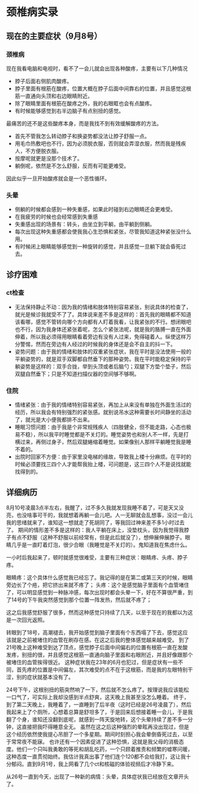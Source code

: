 # 颈椎病实录

## 现在的主要症状（9月8号）

### 颈椎病

现在我看电脑和电视时，看不了一会儿就会出现各种酸疼，主要有以下几种情况

- 脖子后面右侧肌肉酸疼。
- 脖子里面有根筋在酸疼，位置大概在脖子后面中间靠右的位置，并且感觉这根筋一直通向头顶和右边眼睛附近。
- 除了眼睛里面有根筋在酸疼之外，我的右眼眶也会有点酸疼。
- 有时候能够感觉到右半边脑子有点别扭的感觉。

最痛苦的还不是这些酸疼本身，而是我找不到有效缓解酸疼的方法。

- 首先不管我怎么转动脖子和换姿势都没法让脖子舒服一点。
- 用毛巾热敷吧也不行，因为必须脱衣服，否则就会弄湿衣服，然而我是残疾人，不方便脱衣服。
- 按摩呢就更是没那个技术了。
- 躺倒呢，依然是不怎么舒服，反而有可能更难受。

因此似乎一旦开始酸疼就会是一个恶性循环。

### 头晕

- 侧躺的时候都会感到一种失重感，如果此时碰到右边眼睛还会更难受。
- 在我疲劳的时候也会经常感到失重感
- 失重感出现的场景有：转头，由坐立到平躺，由平躺到侧躺。
- 每次出现这种失重感都会使我我心生恐惧和紧张，尽管我知道这种紧张没什么用。
- 有时候闭上眼睛能够感觉到一种旋转的感觉，并且感觉一旦躺下就会昏死过去。

## 诊疗困难

### ct检查

- 无法保持静止不动：因为我的情绪和肢体特别容易紧张，别说具体的检查了，就光是候诊我就受不了了。具体说来差不多是这样的：首先我的眼睛都不知道该看哪，感觉不管转向哪个方向都有人盯着我看，让我紧张的不行。想闭眼吧也不行，因为我身体还紧张着呢，怎么个紧张法呢，就是我的胳膊一直在外面伸着，所以我必须得用眼睛看着旁边有没有人过来，免得碰着人。纵使这样万分警惕，然而在旁边有人经过的时候我的身体还是会不自主的抖一下。
- 姿势问题：由于我的情绪和肢体的双重紧张症状，我在平时是没法使用一般的平躺姿势的，就是双手双脚都自然垂下的那种姿势。我在平时能稳定保持的平躺姿势是这样的：双手合拢，举到头顶或者后脑勺；双腿下方垫个垫子，然后双腿自然垂下；只是不知道扫描仪器的空间够不够啊。

### 住院

- 情绪紧张：由于我的情绪特别容易紧张，再加上从来没有单独在外面生活过的经历，所以我会有特别强烈的紧张感。就别说吊水这种需要长时间静坐的活动了，就光是大小便我都排不出来。
- 睡眠习惯问题：由于我是个非常规残疾人（四肢健全，但不能走路，心态也极易不稳），所以我平时睡觉都是不关灯的。睡觉姿势也和别人不一样，先是打横过来，再侧过身子，然后双腿蜷缩着睡觉。如果像别人那样平躺睡觉我是睡不着的。
- 出院时回家不方便：由于家里没电梯的缘故，导致我上楼十分麻烦。在平时的时候必须要找三四个人才能帮我抬上楼，可问题是，这三四个人不是说找就能找得到的。

## 详细病历

8月10号凌晨3点半左右，我醒了，过不多久我就发现我睡不着了，可是天又没亮，也没啥事可干的，我就想着再躺一会儿吧。人一无聊就会乱想事，没过一会儿我的思绪就来了，谁知这一想就走了死胡同了，等我回过神来差不多1小时过去了。
期间的情形差不多是这样的：我人平躺在床上，没垫枕头，因为我觉得我脖子有点不舒服（这种不舒服以前经常有，但是此后就没了），想伸展伸展脖子。眼睛几乎是一直盯着灯泡，很少合眼（我睡觉是不关灯的）。鬼知道我在焦虑什么。

一小时后我起来了，顿时就感觉很难受，主要有三种症状：眼睛疼、头疼、脖子疼。

眼睛疼：这个具体什么感觉我已经忘了。我记得的是在第二或第三天的时候，眼睛旁边长了个疮，把它挤出来就不疼了；
头疼：这个是感觉脑子里面有个血管堵住了，可以明显感觉到一种脉冲感，每次出现时都会头晕一下，好在不算很严重，到了14号的下午我突然感觉到那个位置一阵发热，然后就不疼了；

这之后我感觉舒服了很多，然而这种感觉只持续了几天，以至于现在的我都以为这是一次回光返照。

转眼到了18号，高潮褪去，我开始感觉到脑子里面有个东西塌了下去，感觉这应该就是之前被堵住的血管在刷存在感。在这之后我的整体感觉越来越难受。
到了21号晚上这种难受到达了顶点，感觉脖子后面中间偏右的位置有根筋一直在发酸发疼，别扭的很，并且感觉这根筋一直通向脑子里面和右眼附近，并且好像跟那个被堵住的血管挨得很近。
这种症状我在23年的6月也犯过，但是症状有一些不同，首先疼的位置是中间偏左，其次难受的点不在于这根筋，而是我的左眼特别干涩，别的症状就基本没有了。

24号下午，这根别扭的筋突然响了一下，然后就不怎么疼了。按理说我应该能松一口气了，可实际上我却没感到半点舒爽，这天晚上我甚至没怎么睡着。
终于，到了第二天晚上，我睡着了，一直睡到了后半夜（这时已经是26号凌晨了），然后我起来上了个厕所，心想着总算是舒坦多了，于是回来后想接着睡一会儿，于是我翻了个身，谁知还没翻到底呢，就感到一阵天旋地转，这个头晕持续了差不多一分钟，这直接把我吓得睡意全无。
虽然在这之后这种强烈的晕眩再没出现过，但是这个经历依然使我提心吊胆了一个多星期。期间时刻担心我会晕倒昏死过去，以至于常常夜不能寐。
也许还有一个因素促进了这种恐惧，这就是我父母的消极态度。他们一个只叫我勇敢的等死和胡乱吃药，一个只顾着推责和频繁的嘘寒问暖，这种态度一直贯彻始终。我估计我真出事了他们连个120都不会给我打，这让我十分郁闷。直到9月1号，我上网看了几个ct和核磁的体验视频后才冷静下来。

从26号一直到今天，出现了一种新的病情：头晕，具体症状我已经放在文章开头了。
